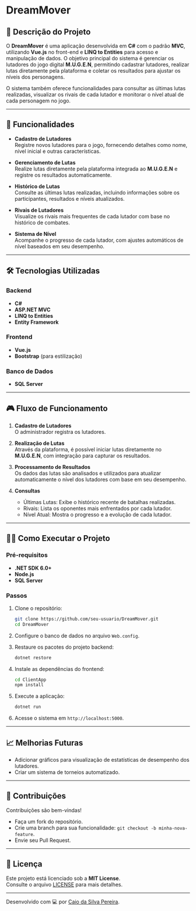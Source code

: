# DreamMover

## 📖 Descrição do Projeto  
O **DreamMover** é uma aplicação desenvolvida em **C#** com o padrão **MVC**, utilizando **Vue.js** no front-end e **LINQ to Entities** para acesso e manipulação de dados. O objetivo principal do sistema é gerenciar os lutadores do jogo digital **M.U.G.E.N**, permitindo cadastrar lutadores, realizar lutas diretamente pela plataforma e coletar os resultados para ajustar os níveis dos personagens.

O sistema também oferece funcionalidades para consultar as últimas lutas realizadas, visualizar os rivais de cada lutador e monitorar o nível atual de cada personagem no jogo.

---

## 🚀 Funcionalidades  
- **Cadastro de Lutadores**  
  Registre novos lutadores para o jogo, fornecendo detalhes como nome, nível inicial e outras características.

- **Gerenciamento de Lutas**  
  Realize lutas diretamente pela plataforma integrada ao **M.U.G.E.N** e registre os resultados automaticamente.

- **Histórico de Lutas**  
  Consulte as últimas lutas realizadas, incluindo informações sobre os participantes, resultados e níveis atualizados.

- **Rivais de Lutadores**  
  Visualize os rivais mais frequentes de cada lutador com base no histórico de combates.

- **Sistema de Nível**  
  Acompanhe o progresso de cada lutador, com ajustes automáticos de nível baseados em seu desempenho.

---

## 🛠️ Tecnologias Utilizadas  
### Backend  
- **C#**  
- **ASP.NET MVC**  
- **LINQ to Entities**  
- **Entity Framework**  

### Frontend  
- **Vue.js**  
- **Bootstrap** (para estilização)  

### Banco de Dados  
- **SQL Server**  

---

## 🎮 Fluxo de Funcionamento  
1. **Cadastro de Lutadores**  
   O administrador registra os lutadores.  

2. **Realização de Lutas**  
   Através da plataforma, é possível iniciar lutas diretamente no **M.U.G.E.N**, com integração para capturar os resultados.  

3. **Processamento de Resultados**  
   Os dados das lutas são analisados e utilizados para atualizar automaticamente o nível dos lutadores com base em seu desempenho.  

4. **Consultas**  
   - Últimas Lutas: Exibe o histórico recente de batalhas realizadas.  
   - Rivais: Lista os oponentes mais enfrentados por cada lutador.  
   - Nível Atual: Mostra o progresso e a evolução de cada lutador.

---

## 🧑‍💻 Como Executar o Projeto  

### Pré-requisitos  
- **.NET SDK 6.0+**  
- **Node.js**  
- **SQL Server**  

### Passos  
1. Clone o repositório:  
   ```bash
   git clone https://github.com/seu-usuario/DreamMover.git
   cd DreamMover
   ```
2. Configure o banco de dados no arquivo `Web.config`.  

3. Restaure os pacotes do projeto backend:  
   ```bash
   dotnet restore
   ```  

4. Instale as dependências do frontend:  
   ```bash
   cd ClientApp
   npm install
   ```

5. Execute a aplicação:  
   ```bash
   dotnet run
   ```

6. Acesse o sistema em `http://localhost:5000`.

---

## 📈 Melhorias Futuras  
- Adicionar gráficos para visualização de estatísticas de desempenho dos lutadores.  
- Criar um sistema de torneios automatizado.  

---

## 🤝 Contribuições  
Contribuições são bem-vindas!  
- Faça um fork do repositório.  
- Crie uma branch para sua funcionalidade: `git checkout -b minha-nova-feature`.  
- Envie seu Pull Request.

---

## 📄 Licença  
Este projeto está licenciado sob a **MIT License**.  
Consulte o arquivo [LICENSE](./LICENSE) para mais detalhes.

--- 

Desenvolvido com 💻 por [Caio da Silva Pereira](https://github.com/CaioSPereira21).  
